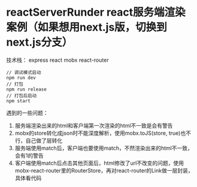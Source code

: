# reactServerRunder react服务端渲染案例（如果想用next.js版，切换到next.js分支）
技术栈： express react mobx react-router


```
// 调试模式启动
npm run dev
// 打包
npm run release
// 打包后启动
npm start
```

遇到的一些问题：
1. 服务端渲染出来的html和客户端第一次渲染的html不一致是会有警告
2. mobx的store转化成json时不能深度解析，使用mobx.toJS(store, true)也不行，自己做了层转化
3. 服务端使用match后，客户端也要使用match，不然渲染出来的html不一致，会有1的警告
4. 客户端使用match后点击其他页面后，html修改了url不改变的问题，使用mobx-react-router里的RouterStore，再对react-router的Link做一层封装，具体看代码

